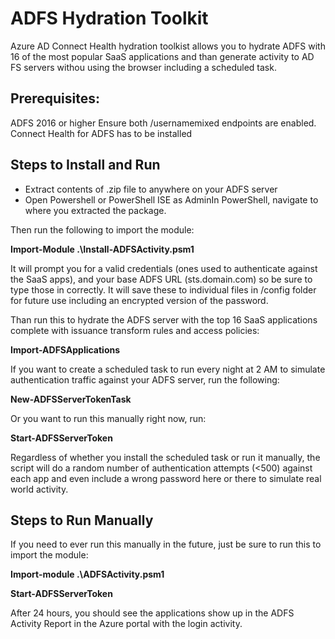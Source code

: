 # ADFS Hydration Toolkit
Azure AD Connect Health hydration toolkist allows you to hydrate ADFS with 16 of the most popular SaaS applications and than generate activity to AD FS servers withou using the browser including a scheduled task.

## Prerequisites:
ADFS 2016 or higher
Ensure both /usernamemixed endpoints are enabled.
Connect Health for ADFS has to be installed

## Steps to Install and Run

 - Extract contents of .zip file to anywhere on your ADFS server
 - Open Powershell or PowerShell ISE as AdminIn PowerShell, navigate to where you extracted the package. 

Then run the following to import the module:

**Import-Module .\Install-ADFSActivity.psm1**

It will prompt you for a valid credentials (ones used to authenticate against the SaaS apps), and your base ADFS URL (sts.domain.com) so be sure to type those in correctly. It will save these to individual files in /config folder for future use including an encrypted version of the password. 

Than run this to hydrate the ADFS server with the top 16 SaaS applications complete with issuance transform rules and access policies:       

**Import-ADFSApplications**

If you want to create a scheduled task to run every night at 2 AM to simulate authentication traffic against your ADFS server, run the following:

**New-ADFSServerTokenTask**

Or you want to run this manually right now, run:

**Start-ADFSServerToken**

Regardless of whether you install the scheduled task or run it manually, the script will do a random number of authentication attempts (<500) against each app and even include a wrong password here or there to simulate real world activity. 

## Steps to Run Manually

If you need to ever run this manually in the future, just be sure to run this to import the module:

**Import-module .\ADFSActivity.psm1**

**Start-ADFSServerToken**

After 24 hours, you should see the applications show up in the ADFS Activity Report in the Azure portal with the login activity.

